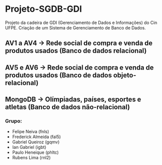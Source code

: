 # Projeto-SGDB-GDI
Projeto da cadeira de GDI (Gerenciamento de Dados e Informações) do Cin UFPE. Criação de um Sistema de Gerenciamento de Banco de Dados.
<br>

## AV1 a AV4 -> Rede social de compra e venda de produtos usados (Banco de dados relacional)
## AV5 e AV6 -> Rede social de compra e venda de produtos usados (Banco de dados objeto-relacional)
## MongoDB -> Olímpiadas, países, esportes e atletas (Banco de dados não-relacional)

### Grupo:
 - Felipe Neiva (fnls)
 - Frederick Almeida (fal5)
 - Gabriel Queiroz (gqmv)
 - Ian Gabriel (igbt)
 - Paulo Heneique (phltc)
 - Rubens Lima (rnl2)
